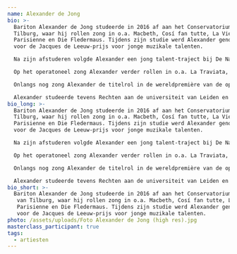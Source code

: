 ```yaml
---
name: Alexander de Jong
bio: >-
  Bariton Alexander de Jong studeerde in 2016 af aan het Conservatorium van
  Tilburg, waar hij rollen zong in o.a. Macbeth, Cosí fan tutte, La Vie
  Parisienne en Die Fledermaus. Tijdens zijn studie werd Alexander genomineerd
  voor de Jacques de Leeuw-prijs voor jonge muzikale talenten. 

  Na zijn afstuderen volgde Alexander een jong talent-traject bij De Nationale Opera in Amsterdam, waar hij vervolgens rollen zong in Der Rosenkavalier, Tosca, Les contes d'Hoffman, Gianni Schicchi, Animal Farm, Clemency, The New Prince en verschillende jeugdopera's, waaronder Hondenhartje en The boy who grew too fast. 

  Op het operatoneel zong Alexander verder rollen in o.a. La Traviata, Tosca, A little night music en Wonderful Town bij de Nederlandse Reisopera; Die Zauberflöte en King Lear bij Holland Opera; The rape of Lucretia bij de Dutch National Opera Academy, en Traviata remixed bij Operafront. 

  Onlangs nog zong Alexander de titelrol in de wereldpremière van de opera Maduro in Amare, Den Haag. Daarnaast geeft Alexander concerten met divers repertoire, waaronder Bach’s Magnificat, Weihnachtsoratorium en Matthäus-Passion, Haydn’s Nelson Messe, Mozart’s Mis in c klein, Krönungsmesse en Requiem, het Stabat mater en Petite messe solennelle van Rossini, Messa di Gloria van Puccini, Ein deutsches Requiem van Brahms en het Fauré Requiem. 

  Alexander studeerde tevens Rechten aan de universiteit van Leiden en Amsterdam.
bio_long: >-
  Bariton Alexander de Jong studeerde in 2016 af aan het Conservatorium van
  Tilburg, waar hij rollen zong in o.a. Macbeth, Cosí fan tutte, La Vie
  Parisienne en Die Fledermaus. Tijdens zijn studie werd Alexander genomineerd
  voor de Jacques de Leeuw-prijs voor jonge muzikale talenten. 

  Na zijn afstuderen volgde Alexander een jong talent-traject bij De Nationale Opera in Amsterdam, waar hij vervolgens rollen zong in Der Rosenkavalier, Tosca, Les contes d'Hoffman, Gianni Schicchi, Animal Farm, Clemency, The New Prince en verschillende jeugdopera's, waaronder Hondenhartje en The boy who grew too fast. 

  Op het operatoneel zong Alexander verder rollen in o.a. La Traviata, Tosca, A little night music en Wonderful Town bij de Nederlandse Reisopera; Die Zauberflöte en King Lear bij Holland Opera; The rape of Lucretia bij de Dutch National Opera Academy, en Traviata remixed bij Operafront. 

  Onlangs nog zong Alexander de titelrol in de wereldpremière van de opera Maduro in Amare, Den Haag. Daarnaast geeft Alexander concerten met divers repertoire, waaronder Bach’s Magnificat, Weihnachtsoratorium en Matthäus-Passion, Haydn’s Nelson Messe, Mozart’s Mis in c klein, Krönungsmesse en Requiem, het Stabat mater en Petite messe solennelle van Rossini, Messa di Gloria van Puccini, Ein deutsches Requiem van Brahms en het Fauré Requiem. 

  Alexander studeerde tevens Rechten aan de universiteit van Leiden en Amsterdam.
bio_short: >-
  Bariton Alexander de Jong studeerde in 2016 af aan het Conservatorium
   van Tilburg, waar hij rollen zong in o.a. Macbeth, Cosí fan tutte, La Vie
   Parisienne en Die Fledermaus. Tijdens zijn studie werd Alexander genomineerd
   voor de Jacques de Leeuw-prijs voor jonge muzikale talenten.
photo: /assets/uploads/Foto Alexander de Jong (high res).jpg
masterclass_participant: true
tags:
  - artiesten
---
```

